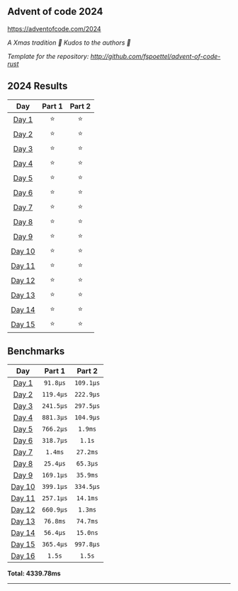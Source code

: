 ## Advent of code 2024

https://adventofcode.com/2024

_A Xmas tradition 🎅 Kudos to the authors 🎉_


_Template for the repository: http://github.com/fspoettel/advent-of-code-rust_


<!--- advent_readme_stars table --->
## 2024 Results

| Day | Part 1 | Part 2 |
| :---: | :---: | :---: |
| [Day 1](https://adventofcode.com/2024/day/1) | ⭐ | ⭐ |
| [Day 2](https://adventofcode.com/2024/day/2) | ⭐ | ⭐ |
| [Day 3](https://adventofcode.com/2024/day/3) | ⭐ | ⭐ |
| [Day 4](https://adventofcode.com/2024/day/4) | ⭐ | ⭐ |
| [Day 5](https://adventofcode.com/2024/day/5) | ⭐ | ⭐ |
| [Day 6](https://adventofcode.com/2024/day/6) | ⭐ | ⭐ |
| [Day 7](https://adventofcode.com/2024/day/7) | ⭐ | ⭐ |
| [Day 8](https://adventofcode.com/2024/day/8) | ⭐ | ⭐ |
| [Day 9](https://adventofcode.com/2024/day/9) | ⭐ | ⭐ |
| [Day 10](https://adventofcode.com/2024/day/10) | ⭐ | ⭐ |
| [Day 11](https://adventofcode.com/2024/day/11) | ⭐ | ⭐ |
| [Day 12](https://adventofcode.com/2024/day/12) | ⭐ | ⭐ |
| [Day 13](https://adventofcode.com/2024/day/13) | ⭐ | ⭐ |
| [Day 14](https://adventofcode.com/2024/day/14) | ⭐ | ⭐ |
| [Day 15](https://adventofcode.com/2024/day/15) | ⭐ | ⭐ |
<!--- advent_readme_stars table --->

<!--- benchmarking table --->
## Benchmarks

| Day | Part 1 | Part 2 |
| :---: | :---: | :---:  |
| [Day 1](./src/bin/01.rs) | `91.8µs` | `109.1µs` |
| [Day 2](./src/bin/02.rs) | `119.4µs` | `222.9µs` |
| [Day 3](./src/bin/03.rs) | `241.5µs` | `297.5µs` |
| [Day 4](./src/bin/04.rs) | `881.3µs` | `104.9µs` |
| [Day 5](./src/bin/05.rs) | `766.2µs` | `1.9ms` |
| [Day 6](./src/bin/06.rs) | `318.7µs` | `1.1s` |
| [Day 7](./src/bin/07.rs) | `1.4ms` | `27.2ms` |
| [Day 8](./src/bin/08.rs) | `25.4µs` | `65.3µs` |
| [Day 9](./src/bin/09.rs) | `169.1µs` | `35.9ms` |
| [Day 10](./src/bin/10.rs) | `399.1µs` | `334.5µs` |
| [Day 11](./src/bin/11.rs) | `257.1µs` | `14.1ms` |
| [Day 12](./src/bin/12.rs) | `660.9µs` | `1.3ms` |
| [Day 13](./src/bin/13.rs) | `76.8ms` | `74.7ms` |
| [Day 14](./src/bin/14.rs) | `56.4µs` | `15.0ns` |
| [Day 15](./src/bin/15.rs) | `365.4µs` | `997.8µs` |
| [Day 16](./src/bin/16.rs) | `1.5s` | `1.5s` |

**Total: 4339.78ms**
<!--- benchmarking table --->

---
